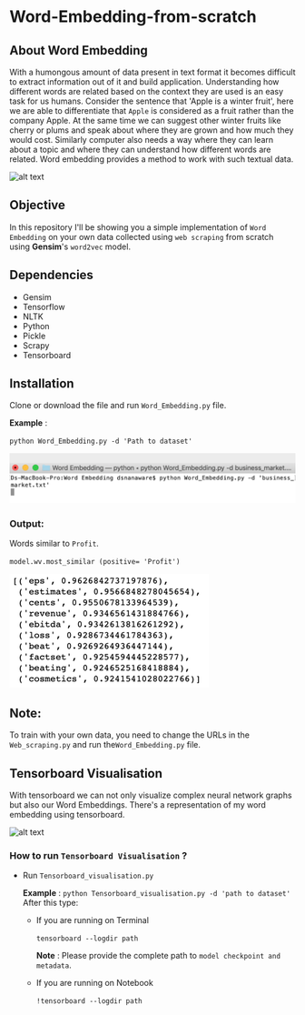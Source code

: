 # Word-Embedding-from-scratch

## About Word Embedding
  
With a humongous amount of data present in text format it becomes difficult to extract information out of it and build application. Understanding how different words are related based on the context they are used is an easy task for us humans. Consider the sentence that 'Apple is a winter fruit', here we are able to differentiate that `Apple` is considered as a fruit rather than the company Apple. At the same time we can suggest other winter fruits like cherry or plums and speak about where they are grown and how much they would cost. Similarly computer also needs a way where they can learn about a topic and where they can understand how different words are related. Word embedding provides a method to work with such textual data.

![alt text](https://res.cloudinary.com/springboard-images/image/upload/q_auto,f_auto,fl_lossy/wordpress/2017/08/wmd-Copy.png)
  
## Objective
  
In this repository I'll be showing you a simple
implementation of `Word Embedding` on your own data
collected using `web scraping` from scratch using **Gensim**'s `word2vec` model.
  

## Dependencies
- Gensim
- Tensorflow
- NLTK
- Python
- Pickle
- Scrapy
- Tensorboard

## Installation
Clone or download the file and run `Word_Embedding.py` file.

**Example** :

`python Word_Embedding.py -d 'Path to dataset'`

![alt text](https://github.com/Shreyas2306/Word-Embedding-from-scratch-with-Tensorboard-Visualisation/blob/master/Screenshot.png)

### Output:
 Words similar to `Profit`.
 
 `model.wv.most_similar (positive= 'Profit')`

![alt text](https://github.com/Shreyas2306/Word-Embedding-from-scratch-with-Tensorboard-Visualisation/blob/master/Output_screenshot.png)


## Note:
To train with your own data, you need to change the URLs in the `Web_scraping.py` and run the`Word_Embedding.py` file.

## Tensorboard Visualisation

With tensorboard we can not only visualize complex neural network graphs but also our Word Embeddings. There's a representation of my word embedding using tensorboard.

![alt text](https://github.com/Shreyas2306/Word-Embedding-from-scratch-with-Tensorboard-Visualisation/blob/master/TensorboardVisualisation.gif)

### How to run `Tensorboard Visualisation` ?

- Run `Tensorboard_visualisation.py` 

  **Example** : `python Tensorboard_visualisation.py -d 'path to dataset'`
  After this type:
    - If you are running on Terminal
    
      `tensorboard --logdir path`
      
      **Note** : Please provide the complete path to `model checkpoint and metadata`.
    - If you are running on Notebook
    
      `!tensorboard --logdir path`
  

